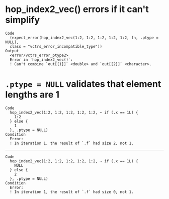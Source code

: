 # hop_index2_vec() errors if it can't simplify

    Code
      (expect_error(hop_index2_vec(1:2, 1:2, 1:2, 1:2, 1:2, fn, .ptype = NULL),
      class = "vctrs_error_incompatible_type"))
    Output
      <error/vctrs_error_ptype2>
      Error in `hop_index2_vec()`:
      ! Can't combine `out[[1]]` <double> and `out[[2]]` <character>.

# `.ptype = NULL` validates that element lengths are 1

    Code
      hop_index2_vec(1:2, 1:2, 1:2, 1:2, 1:2, ~ if (.x == 1L) {
        1:2
      } else {
        1
      }, .ptype = NULL)
    Condition
      Error:
      ! In iteration 1, the result of `.f` had size 2, not 1.

---

    Code
      hop_index2_vec(1:2, 1:2, 1:2, 1:2, 1:2, ~ if (.x == 1L) {
        NULL
      } else {
        2
      }, .ptype = NULL)
    Condition
      Error:
      ! In iteration 1, the result of `.f` had size 0, not 1.

